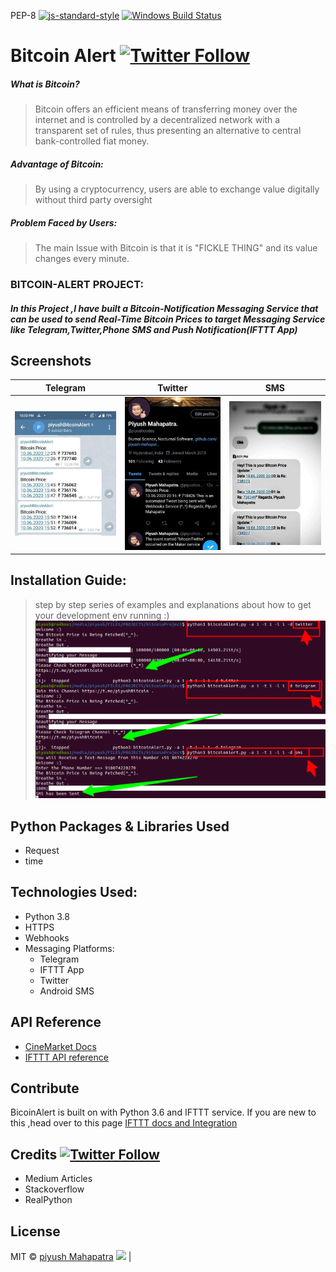 
PEP-8  [![js-standard-style](https://img.shields.io/badge/code%20style-standard-brightgreen.svg?style=flat)](https://github.com/feross/standard)
[![Windows Build Status](https://ci.appveyor.com/api/projects/status/github/akashnimare/foco?branch=master&svg=true)](https://github.com/piyush-mahapatra-au6) 


# Bitcoin Alert [![Twitter Follow](https://img.shields.io/twitter/follow/piyushcodes?style=social)](https://twitter.com/piyushcodes)


##### What is Bitcoin?
> Bitcoin offers an efficient means of transferring money over the internet and is controlled by a decentralized network with a transparent set of rules, thus presenting an alternative to central bank-controlled fiat money.
##### Advantage of Bitcoin:
>	By using a cryptocurrency, users are able to exchange value digitally without third party oversight
##### Problem Faced by Users:
> The main Issue with Bitcoin is that it is "FICKLE THING" and its value changes every minute.

### BITCOIN-ALERT PROJECT:

####  *In this Project ,I have built a Bitcoin-Notification Messaging Service that can be used to send Real-Time Bitcoin Prices to target Messaging Service like Telegram,Twitter,Phone SMS and Push Notification(IFTTT App)*




## Screenshots
Telegram                   |  Twitter                  | SMS
:-------------------------:|:-------------------------:|:--------------------:
![](images/telegrams.jpg)  |  ![](images/twitters.jpg) |![](images/smss.jpg) 

## Installation Guide:
> step by step series of examples and explanations about how to get your development env running :)
![](images/proof.png)


## Python Packages & Libraries Used  
- Request
- time


## Technologies Used:
- Python 3.8
- HTTPS
- Webhooks
- Messaging Platforms:
  - Telegram
  - IFTTT App
  - Twitter
  - Android SMS




## API Reference

- [CineMarket Docs](https://coinmarketcap.com/api/documentation/v1/)
- [IFTTT API reference](https://platform.ifttt.com/docs/api_reference)


## Contribute

BicoinAlert is built on with Python 3.6 and IFTTT service. If you are new to this ,head over to this page
[IFTTT docs and Integration](https://platform.ifttt.com/docs)

## Credits [![Twitter Follow](https://img.shields.io/twitter/follow/piyushcodes?style=social)](https://twitter.com/piyushcodes)
- Medium Articles
- Stackoverflow 
- RealPython 

## License
MIT © [piyush Mahapatra]()
![](images/bitcoin50.jpg)  |
